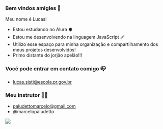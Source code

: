 ### Bem vindos amigles 🐤

Meu nome é Lucas!

- Estou estudando no Alura 🫀
- Estou me desenvolvendo na linguagem JavaScript 🩹
- Utilizo esse espaço para minha organização e compartilhamento dos meus projetos desenvolvidos!
- Primo distante do jorjão apelão!!!

### Vocẽ pode entrar em contato comigo 📪

- lucas.sisti@escola.pr.gov.br

### Meu instrutor 👨‍🏫

- paludettomarcelo@gmail.com
- @marcelopaludetto

![](https://media.tenor.com/rB8hWIin-2IAAAAM/hmm-suspect.gif)
